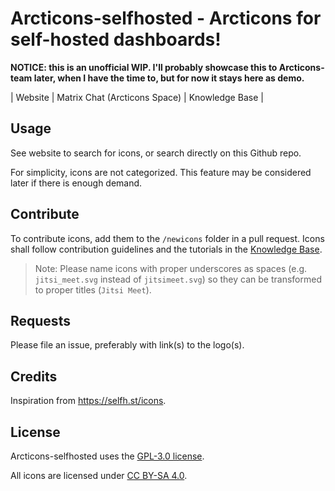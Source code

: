 # Arcticons-selfhosted - Arcticons for self-hosted dashboards!


**NOTICE: this is an unofficial WIP. I'll probably showcase this to Arcticons-team later, when I have the time to, but for now it stays here as demo.**

| Website | Matrix Chat (Arcticons Space) | Knowledge Base |

## Usage

See website to search for icons, or search directly on this Github repo.

For simplicity, icons are not categorized. This feature may be considered later if there is enough demand.

## Contribute

To contribute icons, add them to the `/newicons` folder in a pull request. Icons shall follow contribution guidelines and the tutorials in the [Knowledge Base](https://docs.arcticons.com).

> Note: Please name icons with proper underscores as spaces (e.g. `jitsi_meet.svg` instead of `jitsimeet.svg`) so they can be transformed to proper titles (`Jitsi Meet`).

## Requests

Please file an issue, preferably with link(s) to the logo(s).

## Credits

Inspiration from https://selfh.st/icons.

## License

Arcticons-selfhosted uses the [GPL-3.0 license](https://www.gnu.org/licenses/gpl-3.0.en.html).

All icons are licensed under [CC BY-SA 4.0](https://creativecommons.org/licenses/by-sa/4.0/).